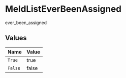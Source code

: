 # MeldListEverBeenAssigned

ever_been_assigned


## Values

| Name    | Value   |
| ------- | ------- |
| `True`  | true    |
| `False` | false   |